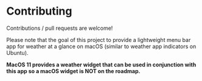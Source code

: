 # Contributing

Contributions / pull requests are welcome!

Please note that the goal of this project to provide a lightweight menu bar app for weather at a glance on macOS (similar to weather app indicators on Ubuntu).

**MacOS 11 provides a weather widget that can be used in conjunction with this app so a macOS widget is NOT on the roadmap.**